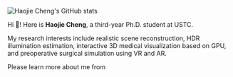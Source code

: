 ![Haojie Cheng's GitHub stats](https://github-readme-stats.vercel.app/api?username=AplusX&show_icons=true&theme=radical)

Hi 👋! Here is **Haojie Cheng**, a third-year Ph.D. student at USTC. 

My research interests include realistic scene reconstruction, HDR illumination estimation, interactive 3D medical visualization based on GPU, and preoperative surgical simulation using VR and AR.

Please learn more about me from 

